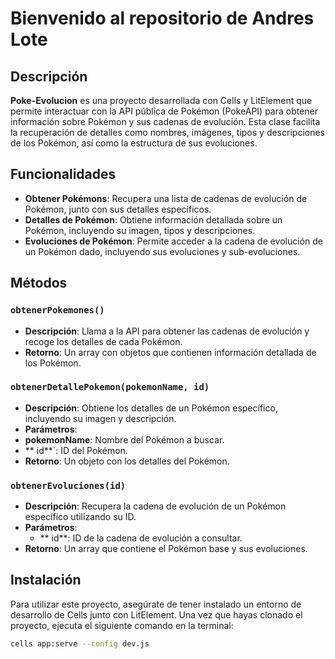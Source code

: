 # Bienvenido al repositorio de Andres Lote

## Descripción

**Poke-Evolucion**  es una proyecto desarrollada con Cells y LitElement que permite interactuar con la API pública de Pokémon (PokeAPI) para obtener información sobre Pokémon y sus cadenas de evolución. Esta clase facilita la recuperación de detalles como nombres, imágenes, tipos y descripciones de los Pokémon, así como la estructura de sus evoluciones.

## Funcionalidades

- **Obtener Pokémons**: Recupera una lista de cadenas de evolución de Pokémon, junto con sus detalles específicos.
- **Detalles de Pokémon**: Obtiene información detallada sobre un Pokémon, incluyendo su imagen, tipos y descripciones.
- **Evoluciones de Pokémon**: Permite acceder a la cadena de evolución de un Pokémon dado, incluyendo sus evoluciones y sub-evoluciones.

## Métodos

### `obtenerPokemones()`

- **Descripción**: Llama a la API para obtener las cadenas de evolución y recoge los detalles de cada Pokémon.
- **Retorno**: Un array con objetos que contienen información detallada de los Pokémon.

### `obtenerDetallePokemon(pokemonName, id)`

- **Descripción**: Obtiene los detalles de un Pokémon específico, incluyendo su imagen y descripción.
- **Parámetros**:
 - **pokemonName**: Nombre del Pokémon a buscar.
  - ** id**`: ID del Pokémon.
- **Retorno**: Un objeto con los detalles del Pokémon.

### `obtenerEvoluciones(id)`

- **Descripción**: Recupera la cadena de evolución de un Pokémon específico utilizando su ID.
- **Parámetros**:
  - ** id**: ID de la cadena de evolución a consultar.
- **Retorno**: Un array que contiene el Pokémon base y sus evoluciones.

## Instalación

Para utilizar este proyecto, asegúrate de tener instalado un entorno de desarrollo de Cells junto con LitElement. Una vez que hayas clonado el proyecto, ejecuta el siguiente comando en la terminal:
```bash
cells app:serve --config dev.js